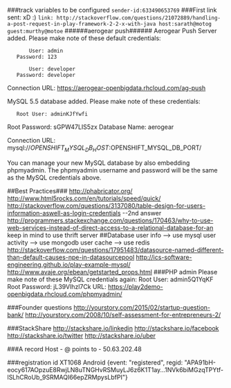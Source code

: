 ###track variables to be configured
`sender-id:633490653769`
###First link sent: xD :)
`link: http://stackoverflow.com/questions/21072889/handling-a-post-request-in-play-framework-2-2-x-with-java host:sarath@motog guest:murthy@motoe`
######aerogear push######
Aerogear Push Server added.  Please make note of these default credentials:

           User: admin
       Password: 123

           User: developer
       Password: developer

 Connection URL: https://aerogear-openbigdata.rhcloud.com/ag-push


MySQL 5.5 database added.  Please make note of these credentials:

       Root User: adminKJfYwfi
   Root Password: sGPW47LIS5zx
   Database Name: aerogear

Connection URL: mysql://$OPENSHIFT_MYSQL_DB_HOST:$OPENSHIFT_MYSQL_DB_PORT/

You can manage your new MySQL database by also embedding phpmyadmin.
The phpmyadmin username and password will be the same as the MySQL credentials above.

##Best Practices###
http://phabricator.org/
http://www.html5rocks.com/en/tutorials/speed/quick/
http://stackoverflow.com/questions/3137080/table-design-for-users-information-aswell-as-login-credentials --2nd answer
http://programmers.stackexchange.com/questions/170463/why-to-use-web-services-instead-of-direct-access-to-a-relational-database-for-an
keep in mind to use thrift server
##Database
user info --> use mysql
user activity --> use mongodb
user cache --> use redis
http://stackoverflow.com/questions/17951483/datasource-named-different-than-default-causes-npe-in-datasourcepool
http://ics-software-engineering.github.io/play-example-mysql/
http://www.avaje.org/ebean/getstarted_props.html
###PHP admin
Please make note of these MySQL credentials again:
  Root User: admin5Q1YqKF
  Root Password: jL39Vlhzl7Ck
URL: https://play2demo-openbigdata.rhcloud.com/phpmyadmin/

###Founder questions
http://yourstory.com/2015/02/startup-question-bank/
http://yourstory.com/2008/10/self-assessment-for-entrepreneurs-2/

###StackShare
http://stackshare.io/linkedin
http://stackshare.io/facebook
http://stackshare.io/twitter
http://stackshare.io/uber


###A record
 Host - @ points to - 50.63.202.48 

###registration id XT1068
Android
{event: "registered", regid: "APA91bH-eocy617AOpzuE8RwjLN8uTNGHvRSMuyLJ6z6K1T1ay…1NVk6biMGzqTPYtf-lSLhCRoUb_9SRMAQI66epZRMpysLbfPI"}